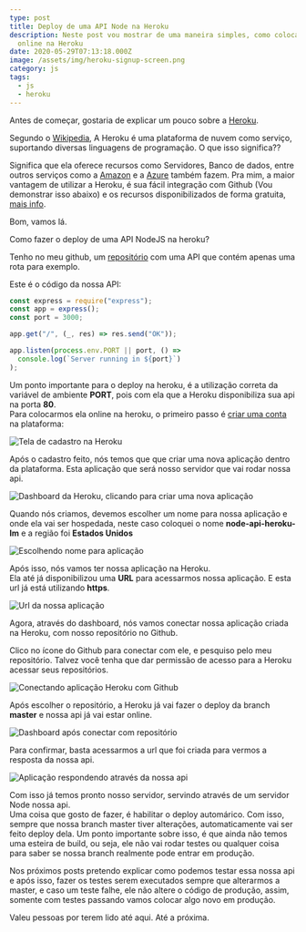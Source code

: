 ```yaml
---
type: post
title: Deploy de uma API Node na Heroku
description: Neste post vou mostrar de uma maneira simples, como colocar sua API
  online na Heroku
date: 2020-05-29T07:13:18.000Z
image: /assets/img/heroku-signup-screen.png
category: js
tags:
  - js
  - heroku
---
```

Antes de começar, gostaria de explicar um pouco sobre a [Heroku](https://www.heroku.com/).

Segundo o [Wikipedia](https://en.wikipedia.org/wiki/Heroku), A Heroku é uma plataforma de nuvem como serviço, suportando diversas linguagens de programação. O que isso significa??

Significa que ela oferece recursos como Servidores, Banco de dados, entre outros serviços como a [Amazon](https://aws.amazon.com/pt/) e a [Azure](https://azure.microsoft.com/pt-br/) também fazem. Pra mim, a maior vantagem de utilizar a Heroku, é sua fácil integração com Github (Vou demonstrar isso abaixo) e os recursos disponibilizados de forma gratuita, [mais info](https://www.heroku.com/pricing).

Bom, vamos lá.

Como fazer o deploy de uma API NodeJS na heroku?

Tenho no meu github, um [repositório](https://github.com/lucasmarques73/node-api-heroku) com uma API que contém apenas uma rota para exemplo.

Este é o código da nossa API:

```javascript
const express = require("express");
const app = express();
const port = 3000;

app.get("/", (_, res) => res.send("OK"));

app.listen(process.env.PORT || port, () =>
  console.log(`Server running in ${port}`)
);
```

Um ponto importante para o deploy na heroku, é a utilização correta da variável de ambiente **PORT**, pois com ela que a Heroku disponibiliza sua api na porta **80**.\
Para colocarmos ela online na heroku, o primeiro passo é [criar uma conta](https://signup.heroku.com/) na plataforma:

![Tela de cadastro na Heroku](/assets/img/heroku-signup-screen.png "Tela de cadastro na Heroku")

Após o cadastro feito, nós temos que que criar uma nova aplicação dentro da plataforma. Esta aplicação que será nosso servidor que vai rodar nossa api.

![Dashboard da Heroku, clicando para criar uma nova aplicação](/assets/img/new-app-heroku.png "Dashboard da Heroku, clicando para criar uma nova aplicação")

Quando nós criamos, devemos escolher um nome para nossa aplicação e onde ela vai ser hospedada, neste caso coloquei o nome **node-api-heroku-lm** e a região foi **Estados Unidos**

![Escolhendo nome para aplicação](/assets/img/choose-name-app.png "Escolhendo nome para aplicação")

Após isso, nós vamos ter nossa aplicação na Heroku.\
Ela até já disponibilizou uma **URL** para acessarmos nossa aplicação. E esta url já está utilizando **https**.

![Url da nossa aplicação](/assets/img/url-app.png "Url da nossa aplicação")

Agora, através do dashboard, nós vamos conectar nossa aplicação criada na Heroku, com nosso repositório no Github.

Clico no ícone do Github para conectar com ele, e pesquiso pelo meu repositório. Talvez você tenha que dar permissão de acesso para a Heroku acessar seus repositórios.

![Conectando aplicação Heroku com Github](/assets/img/heroku-choose-github-repo.png "Conectando aplicação Heroku com Github")

Após escolher o repositório, a Heroku já vai fazer o deploy da branch **master** e nossa api já vai estar online.

![Dashboard após conectar com repositório](/assets/img/app-after-conect-github.png "Dashboard após conectar com repositório")

Para confirmar, basta acessarmos a url que foi criada para vermos a resposta da nossa api.

![Aplicação respondendo através da nossa api](/assets/img/api-ok.png "Aplicação respondendo através da nossa api")

Com isso já temos pronto nosso servidor, servindo através de um servidor Node nossa api.\
Uma coisa que gosto de fazer, é habilitar o deploy automárico. Com isso, sempre que nossa branch master tiver alterações, automaticamente vai ser feito deploy dela. Um ponto importante sobre isso, é que ainda não temos uma esteira de build, ou seja, ele não vai rodar testes ou qualquer coisa para saber se nossa branch realmente pode entrar em produção.

Nos próximos posts pretendo explicar como podemos testar essa nossa api e após isso, fazer os testes serem executados sempre que alterarmos a master, e caso um teste falhe, ele não altere o código de produção, assim, somente com testes passando vamos colocar algo novo em produção.

Valeu pessoas por terem lido até aqui. Até a próxima.